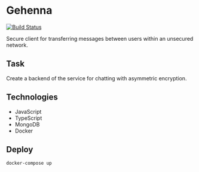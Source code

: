 # Gehenna
[![Build Status](https://travis-ci.org/beryll1um/Gehenna.svg?branch=stable)](https://travis-ci.org/beryll1um/Gehenna.svg?branch=stable)

Secure client for transferring messages between users within an unsecured network.

## Task
Create a backend of the service for chatting with asymmetric encryption.

## Technologies
* JavaScript
* TypeScript
* MongoDB
* Docker

## Deploy
```bash
docker-compose up
```